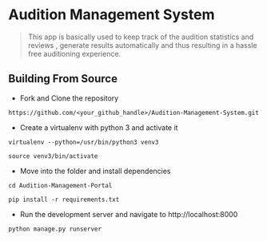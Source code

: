 # Audition Management System

> This app is basically used to keep track of the audition statistics and reviews , generate results automatically and thus resulting in a hassle free auditioning experience.


##  Building From Source 


* Fork and Clone the repository
```
https://github.com/<your_github_handle>/Audition-Management-System.git

```

* Create a virtualenv with python 3 and activate it
```
virtualenv --python=/usr/bin/python3 venv3

source venv3/bin/activate
```

* Move into the folder and install dependencies
```
cd Audition-Management-Portal

pip install -r requirements.txt
```

* Run the development server and navigate to http://localhost:8000
```
python manage.py runserver

```

